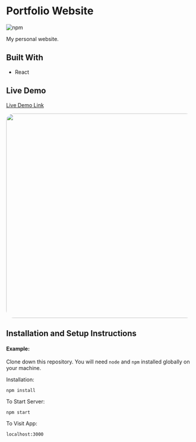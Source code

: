 # Portfolio Website

![npm](https://img.shields.io/npm/v/npm)

My personal website.

## Built With

- React

## Live Demo

[Live Demo Link](https://rdanev.com)

<img src="https://live.staticflickr.com/65535/50495732496_59a26962e8_z.jpg" width="550" style="border-radius : 20px" >

## Installation and Setup Instructions

#### Example:

Clone down this repository. You will need `node` and `npm` installed globally on your machine.

Installation:

`npm install`

To Start Server:

`npm start`

To Visit App:

`localhost:3000`
